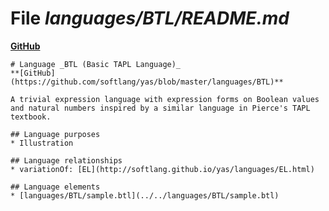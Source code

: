 # File _languages/BTL/README.md_
**[GitHub](https://github.com/softlang/yas/blob/master/languages/BTL/README.md)**
```
# Language _BTL (Basic TAPL Language)_
**[GitHub](https://github.com/softlang/yas/blob/master/languages/BTL)**

A trivial expression language with expression forms on Boolean values and natural numbers inspired by a similar language in Pierce's TAPL textbook.

## Language purposes
* Illustration

## Language relationships
* variationOf: [EL](http://softlang.github.io/yas/languages/EL.html)

## Language elements
* [languages/BTL/sample.btl](../../languages/BTL/sample.btl)
```
